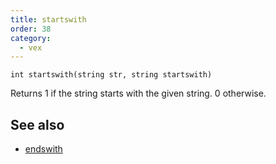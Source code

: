 ```yaml
---
title: startswith
order: 38
category:
  - vex
---
```


`int startswith(string str, string startswith)`

Returns 1 if the string starts with the given string. 0 otherwise.



## See also

- [endswith](endswith.html)
